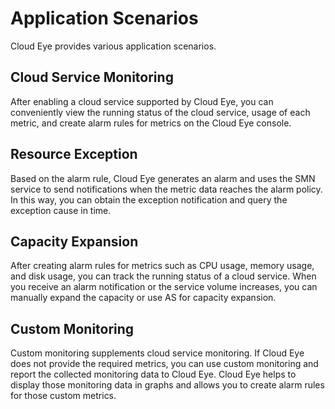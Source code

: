 # Application Scenarios<a name="EN-US_TOPIC_0084572214"></a>

Cloud Eye provides various application scenarios.

## Cloud Service Monitoring<a name="section114135426153"></a>

After enabling a cloud service supported by Cloud Eye, you can conveniently view the running status of the cloud service, usage of each metric, and create alarm rules for metrics on the Cloud Eye console.

## Resource Exception<a name="section8424191331912"></a>

Based on the alarm rule, Cloud Eye generates an alarm and uses the SMN service to send notifications when the metric data reaches the alarm policy. In this way, you can obtain the exception notification and query the exception cause in time.

## Capacity Expansion<a name="section1052052416206"></a>

After creating alarm rules for metrics such as CPU usage, memory usage, and disk usage, you can track the running status of a cloud service. When you receive an alarm notification or the service volume increases, you can manually expand the capacity or use AS for capacity expansion.

## Custom Monitoring<a name="section1864161119230"></a>

Custom monitoring supplements cloud service monitoring. If Cloud Eye does not provide the required metrics, you can use custom monitoring and report the collected monitoring data to Cloud Eye. Cloud Eye helps to display those monitoring data in graphs and allows you to create alarm rules for those custom metrics.


